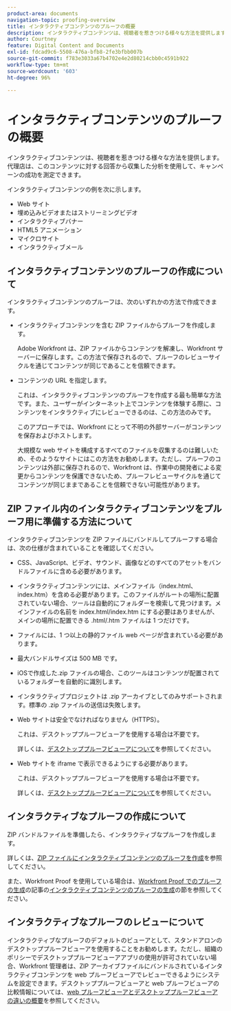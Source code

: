 ```yaml
---
product-area: documents
navigation-topic: proofing-overview
title: インタラクティブコンテンツのプルーフの概要
description: インタラクティブコンテンツは、視聴者を惹きつける様々な方法を提供します。代理店は、このコンテンツに対する回答から収集した分析を使用して、キャンペーンの成功を測定できます。
author: Courtney
feature: Digital Content and Documents
exl-id: fdcad9c6-5508-476a-bfb8-2fe3bfbb007b
source-git-commit: f783e3033a67b4702e4e2d80214cbb0c4591b922
workflow-type: tm+mt
source-wordcount: '603'
ht-degree: 96%

---
```


# インタラクティブコンテンツのプルーフの概要

<!-- Audited: 01/2024 -->

インタラクティブコンテンツは、視聴者を惹きつける様々な方法を提供します。代理店は、このコンテンツに対する回答から収集した分析を使用して、キャンペーンの成功を測定できます。

インタラクティブコンテンツの例を次に示します。

* Web サイト
* 埋め込みビデオまたはストリーミングビデオ
* インタラクティブバナー
* HTML5 アニメーション
* マイクロサイト
* インタラクティブメール

## インタラクティブコンテンツのプルーフの作成について

インタラクティブコンテンツのプルーフは、次のいずれかの方法で作成できます。

* インタラクティブコンテンツを含む ZIP ファイルからプルーフを作成します。

  Adobe Workfront は、ZIP ファイルからコンテンツを解凍し、Workfront サーバーに保存します。この方法で保存されるので、プルーフのレビューサイクルを通じてコンテンツが同じであることを信頼できます。

* コンテンツの URL を指定します。

  これは、インタラクティブコンテンツのプルーフを作成する最も簡単な方法です。また、ユーザーがインターネット上でコンテンツを体験する際に、コンテンツをインタラクティブにレビューできるのは、この方法のみです。

  このアプローチでは、Workfront にとって不明の外部サーバーがコンテンツを保存およびホストします。

  大規模な web サイトを構成するすべてのファイルを収集するのは難しいため、そのようなサイトにはこの方法をお勧めします。ただし、プルーフのコンテンツは外部に保存されるので、Workfront は、作業中の開発者による変更からコンテンツを保護できないため、プルーフレビューサイクルを通じてコンテンツが同じままであることを信頼できない可能性があります。

## ZIP ファイル内のインタラクティブコンテンツをプルーフ用に準備する方法について

インタラクティブコンテンツを ZIP ファイルにバンドルしてプルーフする場合は、次の仕様が含まれていることを確認してください。

* CSS、JavaScript、ビデオ、サウンド、画像などのすべてのアセットをバンドルファイルに含める必要があります。
* インタラクティブコンテンツには、メインファイル（index.html、index.htm）を含める必要があります。このファイルがルートの場所に配置されていない場合、ツールは自動的にフォルダーを検索して見つけます。メインファイルの名前を index.html/index.htm にする必要はありませんが、メインの場所に配置できる .html/.htm ファイルは 1 つだけです。
* ファイルには、1 つ以上の静的ファイル web ページが含まれている必要があります。
* 最大バンドルサイズは 500 MB です。
* iOSで作成した.zip ファイルの場合、このツールはコンテンツが配置されているフォルダーを自動的に識別します。
* インタラクティブプロジェクトは .zip アーカイブとしてのみサポートされます。標準の .zip ファイルの送信は失敗します。
* Web サイトは安全でなければなりません（HTTPS）。

  これは、デスクトッププルーフビューアを使用する場合は不要です。

  詳しくは、[デスクトッププルーフビューアについて](../../../workfront-proof/wp-work-proofsfiles/review-proofs-dpv/destop-proofing-viewer.md)を参照してください。

* Web サイトを iframe で表示できるようにする必要があります。

  これは、デスクトッププルーフビューアを使用する場合は不要です。

  詳しくは、[デスクトッププルーフビューアについて](../../../workfront-proof/wp-work-proofsfiles/review-proofs-dpv/destop-proofing-viewer.md)を参照してください。

## インタラクティブなプルーフの作成について

ZIP バンドルファイルを準備したら、インタラクティブなプルーフを作成します。

詳しくは、[ZIP ファイルにインタラクティブコンテンツのプルーフを作成](../../../review-and-approve-work/proofing/creating-proofs-within-workfront/generate-proof-interactive-content.md)を参照してください。

また、Workfront Proof を使用している場合は、[Workfront Proof でのプルーフの生成](../../../workfront-proof/wp-work-proofsfiles/create-proofs-and-files/generate-proofs.md)の記事の[インタラクティブコンテンツのプルーフの生成](../../../workfront-proof/wp-work-proofsfiles/create-proofs-and-files/generate-proofs.md#generate-a-proof-for-interactive-content)の節を参照してください。

## インタラクティブなプルーフのレビューについて

インタラクティブなプルーフのデフォルトのビューアとして、スタンドアロンのデスクトッププルーフビューアを使用することをお勧めします。ただし、組織のポリシーでデスクトッププルーフビューアアプリの使用が許可されていない場合、Workfront 管理者は、ZIP アーカイブファイルにバンドルされているインタラクティブコンテンツを web プルーフビューアでレビューできるようにシステムを設定できます。デスクトッププルーフビューアと web プルーフビューアの比較情報については、[web プルーフビューアとデスクトッププルーフビューアの違いの概要](../../../review-and-approve-work/proofing/proofing-overview/understand-differences-between-web-viewer.md)を参照してください。
